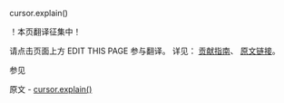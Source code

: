  cursor.explain()

 ！本页翻译征集中！

请点击页面上方 EDIT THIS PAGE 参与翻译。
详见：
[贡献指南]( https://github.com/JinMuInfo/MongoDB-Manual-zh/blob/master/CONTRIBUTING.md )、
[原文链接](  https://docs.mongodb.com/manual/reference/method/cursor.explain/  )。

 参见

原文 - [cursor.explain()]( https://docs.mongodb.com/manual/reference/method/cursor.explain/ )

